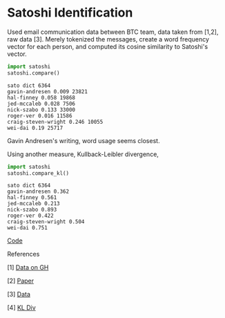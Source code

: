 # Satoshi Identification

Used email communication data between BTC team, data taken from [1,2],
raw data [3]. Merely tokenized the messages, create a word frequency
vector for each person, and computed its cosine similarity to
Satoshi's vector.

```python
import satoshi
satoshi.compare()
```

```text
sato dict 6364
gavin-andresen 0.009 23821
hal-finney 0.058 19868
jed-mccaleb 0.028 7506
nick-szabo 0.133 33000
roger-ver 0.016 11586
craig-steven-wright 0.246 10055
wei-dai 0.19 25717
```

Gavin Andresen's writing, word usage seems closest.

Using another measure, Kullback-Leibler divergence,

```python
import satoshi
satoshi.compare_kl()
```

```text
sato dict 6364
gavin-andresen 0.362
hal-finney 0.561
jed-mccaleb 0.213
nick-szabo 0.893
roger-ver 0.422
craig-steven-wright 0.504
wei-dai 0.751
```

[Code](satoshi.py)

References

[1] [Data on GH](https://github.com/jlwatson/cs224n-project)

[2] [Paper](https://web.stanford.edu/class/archive/cs/cs224n/cs224n.1184/reports/6858026.pdf)

[3] [Data](https://drive.google.com/uc?export=view&id=1ZmJyQr1QTg6XyNjdfOZVOZOMEt90z3v-)

[4] [KL Div](https://machinelearningmastery.com/divergence-between-probability-distributions/)